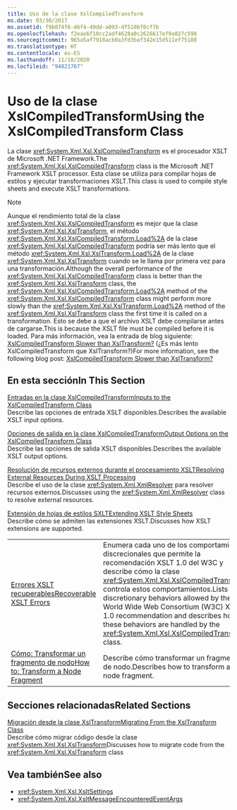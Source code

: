 ```yaml
---
title: Uso de la clase XslCompiledTransform
ms.date: 03/30/2017
ms.assetid: f9b074f6-d6f4-49dd-a093-df510bf0cf7b
ms.openlocfilehash: f2eae6f10cc2adf4628a0c2626617ef9a027c598
ms.sourcegitcommit: 965a5af7918acb0a3fd3baf342e15d511ef75188
ms.translationtype: HT
ms.contentlocale: es-ES
ms.lasthandoff: 11/18/2020
ms.locfileid: "94821767"
---
```

# <a name="using-the-xslcompiledtransform-class"></a><span data-ttu-id="22899-102">Uso de la clase XslCompiledTransform</span><span class="sxs-lookup"><span data-stu-id="22899-102">Using the XslCompiledTransform Class</span></span>
<span data-ttu-id="22899-103">La clase <xref:System.Xml.Xsl.XslCompiledTransform> es el procesador XSLT de Microsoft .NET Framework.</span><span class="sxs-lookup"><span data-stu-id="22899-103">The <xref:System.Xml.Xsl.XslCompiledTransform> class is the Microsoft .NET Framework XSLT processor.</span></span> <span data-ttu-id="22899-104">Esta clase se utiliza para compilar hojas de estilos y ejecutar transformaciones XSLT.</span><span class="sxs-lookup"><span data-stu-id="22899-104">This class is used to compile style sheets and execute XSLT transformations.</span></span>  
  
> [!NOTE]
> <span data-ttu-id="22899-105">Aunque el rendimiento total de la clase <xref:System.Xml.Xsl.XslCompiledTransform> es mejor que la clase <xref:System.Xml.Xsl.XslTransform>, el método <xref:System.Xml.Xsl.XslCompiledTransform.Load%2A> de la clase <xref:System.Xml.Xsl.XslCompiledTransform> podría ser más lento que el método <xref:System.Xml.Xsl.XslTransform.Load%2A> de la clase <xref:System.Xml.Xsl.XslTransform> cuando se le llama por primera vez para una transformación.</span><span class="sxs-lookup"><span data-stu-id="22899-105">Although the overall performance of the <xref:System.Xml.Xsl.XslCompiledTransform> class is better than the <xref:System.Xml.Xsl.XslTransform> class, the <xref:System.Xml.Xsl.XslCompiledTransform.Load%2A> method of the <xref:System.Xml.Xsl.XslCompiledTransform> class might perform more slowly than the <xref:System.Xml.Xsl.XslTransform.Load%2A> method of the <xref:System.Xml.Xsl.XslTransform> class the first time it is called on a transformation.</span></span> <span data-ttu-id="22899-106">Esto se debe a que el archivo XSLT debe compilarse antes de cargarse.</span><span class="sxs-lookup"><span data-stu-id="22899-106">This is because the XSLT file must be compiled before it is loaded.</span></span> <span data-ttu-id="22899-107">Para más información, vea la entrada de blog siguiente: [XslCompiledTransform Slower than XslTransform?](/archive/blogs/antosha/xslcompiledtransform-slower-than-xsltransform) (¿Es más lento XslCompiledTransform que XslTransform?)</span><span class="sxs-lookup"><span data-stu-id="22899-107">For more information, see the following blog post: [XslCompiledTransform Slower than XslTransform?](/archive/blogs/antosha/xslcompiledtransform-slower-than-xsltransform)</span></span>  
  
## <a name="in-this-section"></a><span data-ttu-id="22899-108">En esta sección</span><span class="sxs-lookup"><span data-stu-id="22899-108">In This Section</span></span>  
 [<span data-ttu-id="22899-109">Entradas en la clase XslCompiledTransform</span><span class="sxs-lookup"><span data-stu-id="22899-109">Inputs to the XslCompiledTransform Class</span></span>](inputs-to-the-xslcompiledtransform-class.md)  
 <span data-ttu-id="22899-110">Describe las opciones de entrada XSLT disponibles.</span><span class="sxs-lookup"><span data-stu-id="22899-110">Describes the available XSLT input options.</span></span>  
  
 [<span data-ttu-id="22899-111">Opciones de salida en la clase XslCompiledTransform</span><span class="sxs-lookup"><span data-stu-id="22899-111">Output Options on the XslCompiledTransform Class</span></span>](output-options-on-the-xslcompiledtransform-class.md)  
 <span data-ttu-id="22899-112">Describe las opciones de salida XSLT disponibles.</span><span class="sxs-lookup"><span data-stu-id="22899-112">Describes the available XSLT output options.</span></span>  
  
 [<span data-ttu-id="22899-113">Resolución de recursos externos durante el procesamiento XSLT</span><span class="sxs-lookup"><span data-stu-id="22899-113">Resolving External Resources During XSLT Processing</span></span>](resolving-external-resources-during-xslt-processing.md)  
 <span data-ttu-id="22899-114">Describe el uso de la clase <xref:System.Xml.XmlResolver> para resolver recursos externos.</span><span class="sxs-lookup"><span data-stu-id="22899-114">Discusses using the <xref:System.Xml.XmlResolver> class to resolve external resources.</span></span>  
  
 [<span data-ttu-id="22899-115">Extensión de hojas de estilos SXLT</span><span class="sxs-lookup"><span data-stu-id="22899-115">Extending XSLT Style Sheets</span></span>](extending-xslt-style-sheets.md)  
 <span data-ttu-id="22899-116">Describe cómo se admiten las extensiones XSLT.</span><span class="sxs-lookup"><span data-stu-id="22899-116">Discusses how XSLT extensions are supported.</span></span>  
  
|||  
|-|-|  
|[<span data-ttu-id="22899-117">Errores XSLT recuperables</span><span class="sxs-lookup"><span data-stu-id="22899-117">Recoverable XSLT Errors</span></span>](recoverable-xslt-errors.md)|<span data-ttu-id="22899-118">Enumera cada uno de los comportamientos discrecionales que permite la recomendación XSLT 1.0 del W3C y describe cómo la clase <xref:System.Xml.Xsl.XslCompiledTransform> controla estos comportamientos.</span><span class="sxs-lookup"><span data-stu-id="22899-118">Lists discretionary behaviors allowed by the World Wide Web Consortium (W3C) XSLT 1.0 recommendation and describes how these behaviors are handled by the <xref:System.Xml.Xsl.XslCompiledTransform> class.</span></span>|  
|[<span data-ttu-id="22899-119">Cómo: Transformar un fragmento de nodo</span><span class="sxs-lookup"><span data-stu-id="22899-119">How to: Transform a Node Fragment</span></span>](how-to-transform-a-node-fragment.md)|<span data-ttu-id="22899-120">Describe cómo transformar un fragmento de nodo.</span><span class="sxs-lookup"><span data-stu-id="22899-120">Describes how to transform a node fragment.</span></span>|  
  
## <a name="related-sections"></a><span data-ttu-id="22899-121">Secciones relacionadas</span><span class="sxs-lookup"><span data-stu-id="22899-121">Related Sections</span></span>  
 [<span data-ttu-id="22899-122">Migración desde la clase XslTransform</span><span class="sxs-lookup"><span data-stu-id="22899-122">Migrating From the XslTransform Class</span></span>](migrating-from-the-xsltransform-class.md)  
 <span data-ttu-id="22899-123">Describe cómo migrar código desde la clase <xref:System.Xml.Xsl.XslTransform></span><span class="sxs-lookup"><span data-stu-id="22899-123">Discusses how to migrate code from the <xref:System.Xml.Xsl.XslTransform> class</span></span>  
  
## <a name="see-also"></a><span data-ttu-id="22899-124">Vea también</span><span class="sxs-lookup"><span data-stu-id="22899-124">See also</span></span>

- <xref:System.Xml.Xsl.XsltSettings>
- <xref:System.Xml.Xsl.XsltMessageEncounteredEventArgs>
